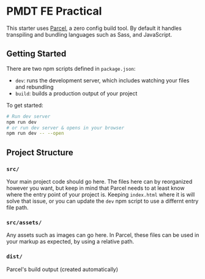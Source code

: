 # PMDT FE Practical
This starter uses [Parcel](https://parceljs.org/), a zero config build tool. By default it handles transpiling and bundling languages such as Sass, and JavaScript. 

## Getting Started

There are two npm scripts defined in `package.json`:
- `dev`: runs the development server, which includes watching your files and rebundling
- `build`: builds a production output of your project

To get started:

```bash
# Run dev server
npm run dev
# or run dev server & opens in your browser
npm run dev -- --open 
```

## Project Structure

### `src/`
Your main project code should go here. The files here can by reorganized however you want, but keep in mind that Parcel needs to at least know where the entry point of your project is. Keeping `index.html` where it is will solve that issue, or you can update the `dev` npm script to use a differnt entry file path.

### `src/assets/`
Any assets such as images can go here. In Parcel, these files can be used in your markup as expected, by using a relative path. 

### `dist/`
Parcel's build output (created automatically)